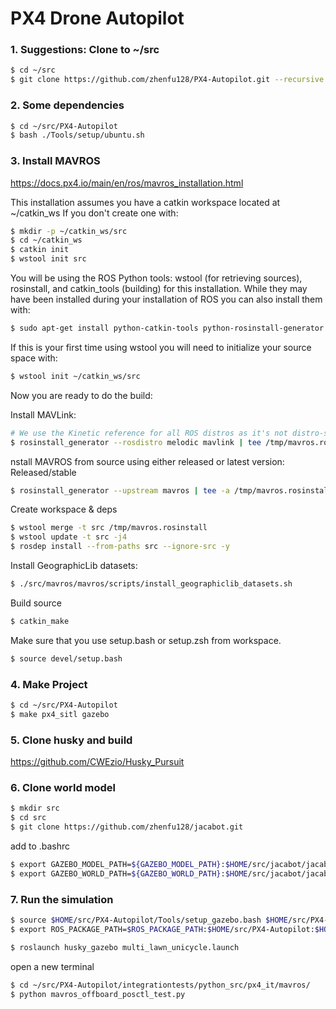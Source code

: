# PX4 Drone Autopilot

### 1. Suggestions: Clone to ~/src
```bash
$ cd ~/src
$ git clone https://github.com/zhenfu128/PX4-Autopilot.git --recursive
```
### 2. Some dependencies
```bash
$ cd ~/src/PX4-Autopilot
$ bash ./Tools/setup/ubuntu.sh
```
### 3. Install MAVROS 
https://docs.px4.io/main/en/ros/mavros_installation.html

This installation assumes you have a catkin workspace located at ~/catkin_ws If you don't create one with:
```bash
$ mkdir -p ~/catkin_ws/src
$ cd ~/catkin_ws
$ catkin init
$ wstool init src
```
You will be using the ROS Python tools: wstool (for retrieving sources), rosinstall, and catkin_tools (building) for this installation. While they may have been installed during your installation of ROS you can also install them with:
```bash
$ sudo apt-get install python-catkin-tools python-rosinstall-generator -y
```
If this is your first time using wstool you will need to initialize your source space with:
```bash
$ wstool init ~/catkin_ws/src
```
Now you are ready to do the build:

Install MAVLink:
```bash
# We use the Kinetic reference for all ROS distros as it's not distro-specific and up to date
$ rosinstall_generator --rosdistro melodic mavlink | tee /tmp/mavros.rosinstall
```
nstall MAVROS from source using either released or latest version:
Released/stable
```bash
$ rosinstall_generator --upstream mavros | tee -a /tmp/mavros.rosinstall
```
Create workspace & deps
```bash
$ wstool merge -t src /tmp/mavros.rosinstall
$ wstool update -t src -j4
$ rosdep install --from-paths src --ignore-src -y
```
Install GeographicLib datasets:
```bash
$ ./src/mavros/mavros/scripts/install_geographiclib_datasets.sh
```
Build source
```bash
$ catkin_make
```
Make sure that you use setup.bash or setup.zsh from workspace.
```bash
$ source devel/setup.bash
```
### 4. Make Project 
```bash
$ cd ~/src/PX4-Autopilot
$ make px4_sitl gazebo
```

### 5. Clone husky and build
https://github.com/CWEzio/Husky_Pursuit

### 6. Clone world model
```bash
$ mkdir src
$ cd src
$ git clone https://github.com/zhenfu128/jacabot.git
```
add to .bashrc
```bash
$ export GAZEBO_MODEL_PATH=${GAZEBO_MODEL_PATH}:$HOME/src/jacabot/jacabot_simulation/models
$ export GAZEBO_WORLD_PATH=${GAZEBO_WORLD_PATH}:$HOME/src/jacabot/jacabot_simulation/worlds
```

### 7. Run the simulation
```bash
$ source $HOME/src/PX4-Autopilot/Tools/setup_gazebo.bash $HOME/src/PX4-Autopilot $HOME/src/PX4-Autopilot/build/px4_sitl_default
$ export ROS_PACKAGE_PATH=$ROS_PACKAGE_PATH:$HOME/src/PX4-Autopilot:$HOME/src/PX4-Autopilot/Tools/sitl_gazebo
```

```bash
$ roslaunch husky_gazebo multi_lawn_unicycle.launch
```
open a new terminal
```bash
$ cd ~/src/PX4-Autopilot/integrationtests/python_src/px4_it/mavros/
$ python mavros_offboard_posctl_test.py
```